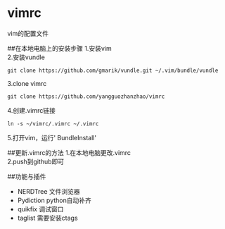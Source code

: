 # vimrc
vim的配置文件

##在本地电脑上的安装步骤
1.安装vim  
2.安装vundle   
```
git clone https://github.com/gmarik/vundle.git ~/.vim/bundle/vundle
```
3.clone vimrc  

```
git clone https://github.com/yangguozhanzhao/vimrc
```
4.创建.vimrc链接   
```
ln -s ~/vimrc/.vimrc ~/.vimrc
```
5.打开vim，运行' BundleInstall'      

##更新.vimrc的方法
1.在本地电脑更改.vimrc   
2.push到github即可 

##功能与插件
* NERDTree 文件浏览器
* Pydiction python自动补齐
* quikfix 调试窗口
* taglist 需要安装ctags 
